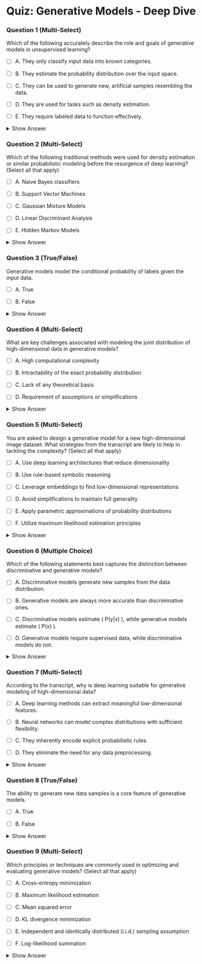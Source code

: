 # Quiz: Generative Models - Deep Dive




### Question 1 (Multi-Select)


Which of the following accurately describe the role and goals of generative models in unsupervised learning?

- [ ] A. They only classify input data into known categories.

- [ ] B. They estimate the probability distribution over the input space.

- [ ] C. They can be used to generate new, artificial samples resembling the data.

- [ ] D. They are used for tasks such as density estimation.

- [ ] E. They require labeled data to function effectively.

<details>
<summary>Show Answer</summary>

**Correct Answers:** B, C, D
**Explanation:**  
Generative models do **not require labeled data** and **do more than classification**.

> "Here we take a probabilistic view of unsupervised learning and try to estimate the probability distribution over the input space."  
> "In this lesson, we'll focus on Density Estimation... we may want to just have the ability to generate samples from this distribution..."
</details>



### Question 2 (Multi-Select)


Which of the following traditional methods were used for density estimation or similar probabilistic modeling before the resurgence of deep learning? (Select all that apply)

- [ ] A. Naive Bayes classifiers

- [ ] B. Support Vector Machines

- [ ] C. Gaussian Mixture Models

- [ ] D. Linear Discriminant Analysis

- [ ] E. Hidden Markov Models

<details>
<summary>Show Answer</summary>

**Correct Answers:** A, C, E
**Explanation:**  
GMMs were traditionally used for density estimation, though they struggle with high-dimensional input spaces. Naive Bayes and HMMs are also probabilistic models used for modeling data distributions.

> "For example, Gaussian mixture models also produce some estimate of the probability distribution over the input space. However, these methods have severe deficiencies when the input is very high dimensional."
</details>



### Question 3 (True/False)


Generative models model the conditional probability of labels given the input data.

- [ ] A. True

- [ ] B. False

<details>
<summary>Show Answer</summary>

**Correct Answers:** B
**Explanation:**  
Discriminative models model \( P(y|x) \); generative models model \( P(x) \).

> "Discriminative models, model the conditional distribution probability of the label given the input... Generative models, on the other hand, model the distribution over the input space."
</details>



### Question 4 (Multi-Select)


What are key challenges associated with modeling the joint distribution of high-dimensional data in generative models?

- [ ] A. High computational complexity

- [ ] B. Intractability of the exact probability distribution

- [ ] C. Lack of any theoretical basis

- [ ] D. Requirement of assumptions or simplifications

<details>
<summary>Show Answer</summary>

**Correct Answers:** A, B, D
**Explanation:**  
Modeling \( P(x) \) directly is challenging without simplifying assumptions.

> "This is a very intractable and hard thing to do. And so we'll have to make various assumptions or simplifications in order to make this feasible."
</details>



### Question 5 (Multi-Select)


You are asked to design a generative model for a new high-dimensional image dataset. What strategies from the transcript are likely to help in tackling the complexity? (Select all that apply)

- [ ] A. Use deep learning architectures that reduce dimensionality

- [ ] B. Use rule-based symbolic reasoning

- [ ] C. Leverage embeddings to find low-dimensional representations

- [ ] D. Avoid simplifications to maintain full generality

- [ ] E. Apply parametric approximations of probability distributions

- [ ] F. Utilize maximum likelihood estimation principles

<details>
<summary>Show Answer</summary>

**Correct Answers:** A, C, E, F
**Explanation:**  
The transcript emphasizes several strategies for handling high-dimensional data: using deep architectures for dimensionality reduction, leveraging embeddings, applying parametric approximations, and using maximum likelihood estimation.

> "Deep learning is very good at learning features that extract meaningful information in a low dimensional embedding from high dimensional data."
> "Just, like discriminative models we can have a parametric approximation of this distribution."
> "And use the principle of maximum likelihood to optimize the parameters given the unlabeled data set."
</details>



### Question 6 (Multiple Choice)


Which of the following statements best captures the distinction between discriminative and generative models?

- [ ] A. Discriminative models generate new samples from the data distribution.

- [ ] B. Generative models are always more accurate than discriminative ones.

- [ ] C. Discriminative models estimate \( P(y|x) \), while generative models estimate \( P(x) \).

- [ ] D. Generative models require supervised data, while discriminative models do not.

<details>
<summary>Show Answer</summary>

**Correct Answers:** C
**Explanation:**  
This is a central distinction made in the lesson.

> "Discriminative models, model the conditional distribution probability of the label given the input... Generative models... model the distribution over the input space."
</details>



### Question 7 (Multi-Select)


According to the transcript, why is deep learning suitable for generative modeling of high-dimensional data?

- [ ] A. Deep learning methods can extract meaningful low-dimensional features.

- [ ] B. Neural networks can model complex distributions with sufficient flexibility.

- [ ] C. They inherently encode explicit probabilistic rules.

- [ ] D. They eliminate the need for any data preprocessing.

<details>
<summary>Show Answer</summary>

**Correct Answers:** A, B
**Explanation:**  
Deep learning reduces dimensionality and provides flexibility in modeling.

> "Deep learning is very good at learning features that extract meaningful information in a low dimensional embedding..."  
> "Just, like discriminative models we can have a parametric approximation of this distribution."
</details>



### Question 8 (True/False)


The ability to generate new data samples is a core feature of generative models.

- [ ] A. True

- [ ] B. False

<details>
<summary>Show Answer</summary>

**Correct Answers:** A
**Explanation:**  
Generating samples is one of the core applications.

> "We may want to just have the ability to generate samples from this distribution, that is actually generate artificial examples..."
</details>



### Question 9 (Multi-Select)


Which principles or techniques are commonly used in optimizing and evaluating generative models? (Select all that apply)

- [ ] A. Cross-entropy minimization

- [ ] B. Maximum likelihood estimation

- [ ] C. Mean squared error

- [ ] D. KL divergence minimization

- [ ] E. Independent and identically distributed (i.i.d.) sampling assumption

- [ ] F. Log-likelihood summation

<details>
<summary>Show Answer</summary>

**Correct Answers:** B, D, E, F
**Explanation:**  
Multiple optimization principles are used in generative modeling. MLE is the primary one, but KL divergence is also used for comparing distributions. The i.i.d. assumption and log-likelihood summation are key components of the optimization process.

> "We can have a set of parameterized models \( p(x, \theta) \)... use the principle of maximum likelihood"
> "This is because the examples are drawn independently and identically, that is we're just sampling independently from this distribution."
> "We can then take the log of this because we're maximizing it, and this turns out into a sum of log likelihoods."
</details>